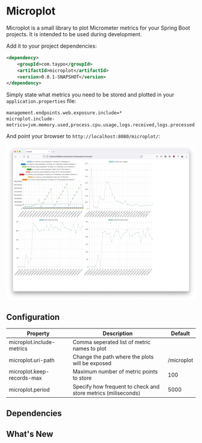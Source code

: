 # Microplot

Microplot is a small library to plot Micrometer metrics for your Spring Boot projects. It is intended to be used during development.

Add it to your project dependencies:
```xml
<dependency>
    <groupId>com.taypo</groupId>
    <artifactId>microplot</artifactId>
    <version>0.0.1-SNAPSHOT</version>
</dependency>
```

Simply state what metrics you need to be stored and plotted in your `application.properties` file:
```properties
management.endpoints.web.exposure.include=*
microplot.include-metrics=jvm.memory.used,process.cpu.usage,logs.received,logs.processed
```
And point your browser to `http://localhost:8080/microplot/`:

![microplot](doc/screenshot.png)

## Configuration

| Property                   | Description                                                   | Default    |
|----------------------------|---------------------------------------------------------------|------------|
| microplot.include-metrics  | Comma seperated list of metric names to plot                  |            |
| microplot.uri-path         | Change the path where the plots will be exposed               | /microplot |
| microplot.keep-records-max | Maximum number of metric points to store                      | 100        |
| microplot.period           | Specify how frequent to check and store metrics (miliseconds) | 5000       |



## Dependencies

## What's New

